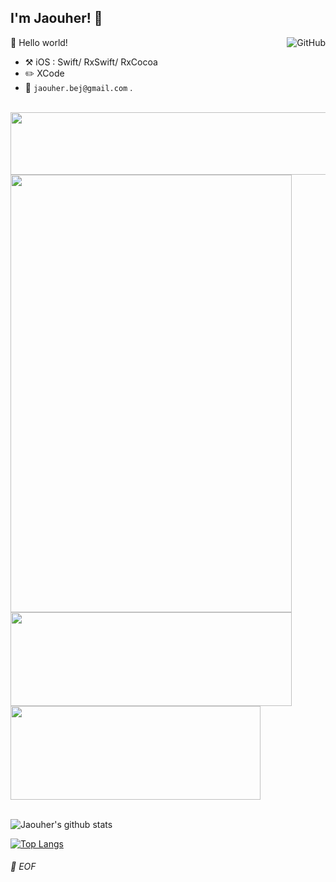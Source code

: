 ## I'm Jaouher! :wave:

<a href="https://github.com/jaouherbejaoui"><img align="right" alt="GitHub" src="https://img.shields.io/badge/dynamic/json?logo=github&label=GitHub+Followers&labelColor=282c34&color=181717&query=%24.data.totalSubs&url=https%3A%2F%2Fapi.spencerwoo.com%2Fsubstats%2F%3Fsource%3Dgithub%26queryKey%3DChungZH&longCache=true"/></a>

🎊 Hello world!

- :hammer_and_pick: iOS : Swift/ RxSwift/ RxCocoa
- :pencil2: XCode
- :email: `jaouher.bej@gmail.com` .

<br>
<img src="https://github-readme-linkedin-psi.vercel.app/user?username=jaouher-bejaoui" width="730" height="100" />
 <img src="https://github-readme-linkedin-psi.vercel.app/experience?username=jaouher-bejaoui&limit=6" width="450" height="700" />
<div align="left">
<img src="https://github-readme-linkedin-psi.vercel.app/education?username=jaouher-bejaoui" width="450" height="150" />
<img src="https://github-readme-linkedin-psi.vercel.app/languages?username=jaouher-bejaoui" width="400" height="150" />
</div>
<br>

![Jaouher's github stats](https://github-readme-stats.vercel.app/api?username=jaouherbejaoui&hide=stars&theme=graywhite&show_icons=true)

[![Top Langs](https://github-readme-stats.vercel.app/api/top-langs/?username=jaouherbejaoui&exclude_repo=Formation-ContentProvider)](https://github.com/jaouherbejaoui)
###### 💾 EOF
